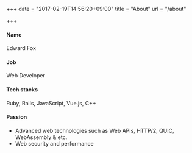 +++
date = "2017-02-19T14:56:20+09:00"
title = "About"
url = "/about"

+++

#### Name

Edward Fox

#### Job

Web Developer

#### Tech stacks

Ruby, Rails, JavaScript, Vue.js, C++

#### Passion

- Advanced web technologies such as Web APIs, HTTP/2, QUIC, WebAssembly & etc.
- Web security and performance
